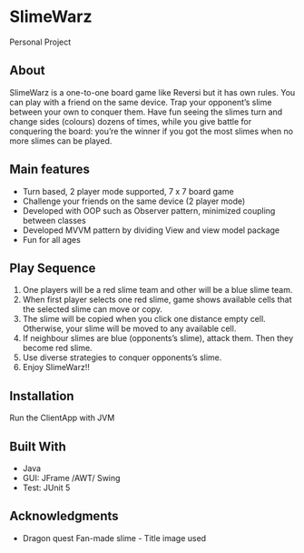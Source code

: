# SlimeWarz 
Personal Project 

## About 

SlimeWarz is a one-to-one board game like Reversi but it has own rules.
You can play with a friend on the same device. 
Trap your opponent’s slime between your own to conquer them. 
Have fun seeing the slimes turn and change sides (colours) dozens of times, 
while you give battle for conquering the board: you’re the winner 
if you got the most slimes when no more slimes can be played. 

## Main features 
* Turn based, 2 player mode supported, 7 x 7 board game 
* Challenge your friends on the same device (2 player mode)
* Developed with OOP such as Observer pattern, minimized coupling between classes
* Developed MVVM pattern by dividing View and view model package
* Fun for all ages

## Play Sequence 
1. One players will be a red slime team and other will be a blue slime team. 
2. When first player selects one red slime, game shows available cells that the selected slime can move or copy.
3. The slime will be copied when you click one distance empty cell. Otherwise, your slime will be moved to any available cell. 
4. If neighbour slimes are blue (opponents’s slime), attack them. Then they become red slime.
5. Use diverse strategies to conquer opponents’s slime.
6. Enjoy SlimeWarz!! 

## Installation 
Run the ClientApp with JVM

## Built With 
* Java 
* GUI: JFrame /AWT/ Swing
* Test: JUnit 5

## Acknowledgments
* Dragon quest Fan-made slime - Title image used

